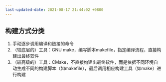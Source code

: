 ```yaml
---
last-updated-date: 2021-08-17 21:44:02 +0800
---
```


## 构建方式分类

1. 手动逐步调用编译和链接的命令
2. （较底层的）工具：GNU make，编写脚本makefile，指定编译流程，直接构建出最终软件
3. （较高级的）工具：CMake，不直接构建出最终软件，而是依据不同环境自动生成不同的构建脚本（如makefile），最后调用相应构建工具（如make）进行构建